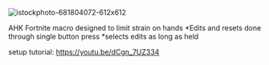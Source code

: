 ![istockphoto-681804072-612x612](https://github.com/user-attachments/assets/a663a626-405a-4c2e-8b38-e744c87190be)

AHK Fortnite macro designed to limit strain on hands
*Edits and resets done through single button press
*selects edits as long as held

setup tutorial: https://youtu.be/dCgn_7UZ334

 
